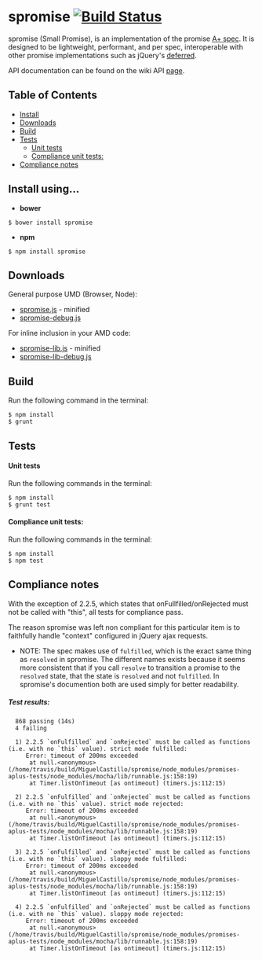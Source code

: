 spromise [![Build Status](https://travis-ci.org/MiguelCastillo/spromise.png?branch=master)](https://travis-ci.org/MiguelCastillo/spromise)
=========

spromise (Small Promise), is an implementation of the promise <a href="https://promisesaplus.com/">A+ spec</a>.  It is designed to be lightweight, performant, and per spec, interoperable with other promise implementations such as jQuery's <a href="http://api.jquery.com/category/deferred-object/">deferred</a>.

API documentation can be found on the wiki API [page](https://github.com/MiguelCastillo/spromise/wiki/API).

## Table of Contents

* [Install](#install)
* [Downloads](#downloads)
* [Build](#build)
* [Tests](#tests)
    * [Unit tests](#unit-tests)
    * [Compliance unit tests:](#compliance-unit-tests)
* [Compliance notes](#compliance-notes)


## Install using...

* **bower**
```
$ bower install spromise
```

* **npm**
```
$ npm install spromise
```

## Downloads

General purpose UMD (Browser, Node):

 * [spromise.js](https://github.com/MiguelCastillo/spromise/releases/download/v0.9.0/spromise.js) - minified
 * [spromise-debug.js](https://github.com/MiguelCastillo/spromise/releases/download/v0.9.0/spromise-debug.js)

For inline inclusion in your AMD code:

 * [spromise-lib.js](https://github.com/MiguelCastillo/spromise/releases/download/v0.9.0/spromise-lib.js) - minified
 * [spromise-lib-debug.js](https://github.com/MiguelCastillo/spromise/releases/download/v0.9.0/spromise-lib-debug.js)

## Build

Run the following command in the terminal:

```
$ npm install
$ grunt
```

## Tests

#### Unit tests

Run the following commands in the terminal:

```
$ npm install
$ grunt test
```

#### Compliance unit tests:

Run the following commands in the terminal:
```
$ npm install
$ npm test
```

## Compliance notes

With the exception of 2.2.5, which states that onFullfilled/onRejected must not be called with "this", all tests for compliance pass.

The reason spromise was left non compliant for this particular item is to faithfully handle "context" configured in jQuery ajax requests.

* NOTE: The spec makes use of `fulfilled`, which is the exact same thing as `resolved` in spromise. The different names exists because it seems more consistent that if you call `resolve` to transition a promise to the `resolved` state, that the state is `resolved` and not `fulfilled`.  In spromise's documention both are used simply for better readability.

##### Test results:

```
  868 passing (14s)
  4 failing

  1) 2.2.5 `onFulfilled` and `onRejected` must be called as functions (i.e. with no `this` value). strict mode fulfilled:
     Error: timeout of 200ms exceeded
      at null.<anonymous> (/home/travis/build/MiguelCastillo/spromise/node_modules/promises-aplus-tests/node_modules/mocha/lib/runnable.js:158:19)
      at Timer.listOnTimeout [as ontimeout] (timers.js:112:15)

  2) 2.2.5 `onFulfilled` and `onRejected` must be called as functions (i.e. with no `this` value). strict mode rejected:
     Error: timeout of 200ms exceeded
      at null.<anonymous> (/home/travis/build/MiguelCastillo/spromise/node_modules/promises-aplus-tests/node_modules/mocha/lib/runnable.js:158:19)
      at Timer.listOnTimeout [as ontimeout] (timers.js:112:15)

  3) 2.2.5 `onFulfilled` and `onRejected` must be called as functions (i.e. with no `this` value). sloppy mode fulfilled:
     Error: timeout of 200ms exceeded
      at null.<anonymous> (/home/travis/build/MiguelCastillo/spromise/node_modules/promises-aplus-tests/node_modules/mocha/lib/runnable.js:158:19)
      at Timer.listOnTimeout [as ontimeout] (timers.js:112:15)

  4) 2.2.5 `onFulfilled` and `onRejected` must be called as functions (i.e. with no `this` value). sloppy mode rejected:
     Error: timeout of 200ms exceeded
      at null.<anonymous> (/home/travis/build/MiguelCastillo/spromise/node_modules/promises-aplus-tests/node_modules/mocha/lib/runnable.js:158:19)
      at Timer.listOnTimeout [as ontimeout] (timers.js:112:15)
```
